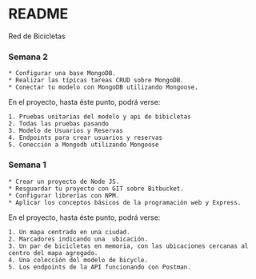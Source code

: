 # README #

Red de Bicicletas

### Semana 2 ###

    * Configurar una base MongoDB.
    * Realizar las típicas tareas CRUD sobre MongoDB.
    * Conectar tu modelo con MongoDB utilizando Mongoose.

En el proyecto, hasta éste punto, podrá verse:

    1. Pruebas unitarias del modelo y api de bibicletas
    2. Todas las pruebas pasando
    3. Modelo de Usuarios y Reservas
    4. Endpoints para crear usuarios y reservas
    5. Conección a Mongodb utilizando Mongoose


### Semana 1 ###

    * Crear un proyecto de Node JS.
    * Resguardar tu proyecto con GIT sobre Bitbucket.
    * Configurar librerías con NPM.
    * Aplicar los conceptos básicos de la programación web y Express.

En el proyecto, hasta éste punto, podrá verse:

    1. Un mapa centrado en una ciudad.
    2. Marcadores indicando una  ubicación.
    3. Un par de bicicletas en memoria, con las ubicaciones cercanas al centro del mapa agregado.
    4. Una colección del modelo de bicycle.
    5. Los endpoints de la API funcionando con Postman.
